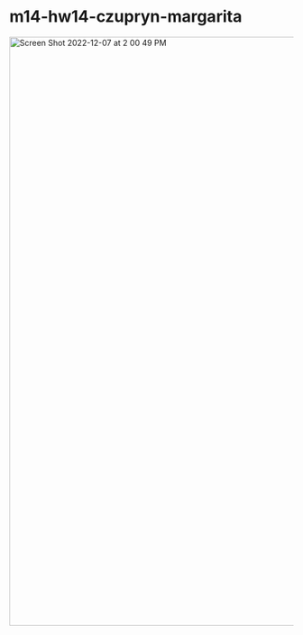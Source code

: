 # m14-hw14-czupryn-margarita
<img width="1043" alt="Screen Shot 2022-12-07 at 2 00 49 PM" src="https://user-images.githubusercontent.com/81737272/206272185-bca18d48-ebea-4fb8-9022-0060bdf838f8.png">
